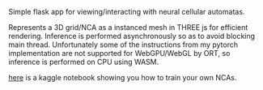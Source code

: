 Simple flask app for viewing/interacting with neural cellular automatas.

Represents a 3D grid/NCA as a instanced mesh in THREE js for efficient rendering. Inference is performed asynchronously so as to avoid blocking main thread. Unfortunately some of the instructions from my pytorch implementation are not supported for WebGPU/WebGL by ORT, so inference is performed on CPU using WASM.

[here](https://www.kaggle.com/code/maxbr0wn/3d-neural-cellular-automata/edit) is a kaggle notebook showing you how to train your own NCAs.
